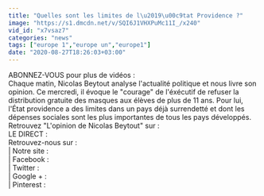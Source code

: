 ```yaml
---
title: "Quelles sont les limites de l\u2019\u00c9tat Providence ?"
image: "https://s1.dmcdn.net/v/SQI6J1VHXPuMc11I_/x240"
vid_id: "x7vsaz7"
categories: "news"
tags: ["europe 1","europe un","europe1"]
date: "2020-08-27T18:26:03+03:00"
---
```

ABONNEZ-VOUS pour plus de vidéos :   <br>Chaque matin, Nicolas Beytout analyse l'actualité politique et nous livre son opinion. Ce mercredi, il évoque le &quot;courage&quot; de l'éxécutif de refuser la distribution gratuite des masques aux élèves de plus de 11 ans. Pour lui, l'État providence a des limites dans un pays déjà surrendetté et dont les dépenses sociales sont les plus importantes de tous les pays développés.   <br>Retrouvez &quot;L'opinion de Nicolas Beytout&quot; sur :   <br>LE DIRECT :   <br>Retrouvez-nous sur :  <br>| Notre site :   <br>| Facebook :   <br>| Twitter :   <br>| Google + :   <br>| Pinterest : 
